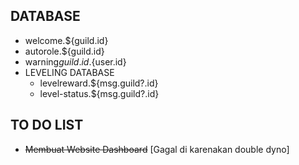 ## DATABASE
+ welcome.${guild.id}
+ autorole.${guild.id}
+ warning${guild.id}.${user.id}
+ LEVELING DATABASE
  + levelreward.${msg.guild?.id}
  + level-status.${msg.guild?.id}

## TO DO LIST
+ ~~Membuat Website Dashboard~~ [Gagal di karenakan double dyno]
